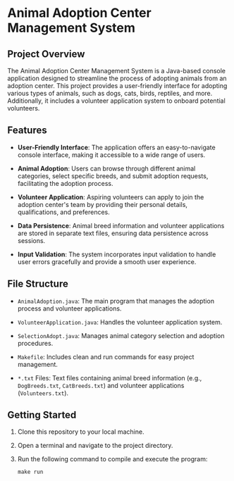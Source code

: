 # Animal Adoption Center Management System

## Project Overview

The Animal Adoption Center Management System is a Java-based console application designed to streamline the process of adopting animals from an adoption center. This project provides a user-friendly interface for adopting various types of animals, such as dogs, cats, birds, reptiles, and more. Additionally, it includes a volunteer application system to onboard potential volunteers.

## Features

- **User-Friendly Interface**: The application offers an easy-to-navigate console interface, making it accessible to a wide range of users.

- **Animal Adoption**: Users can browse through different animal categories, select specific breeds, and submit adoption requests, facilitating the adoption process.

- **Volunteer Application**: Aspiring volunteers can apply to join the adoption center's team by providing their personal details, qualifications, and preferences.

- **Data Persistence**: Animal breed information and volunteer applications are stored in separate text files, ensuring data persistence across sessions.

- **Input Validation**: The system incorporates input validation to handle user errors gracefully and provide a smooth user experience.

## File Structure

- `AnimalAdoption.java`: The main program that manages the adoption process and volunteer applications.

- `VolunteerApplication.java`: Handles the volunteer application system.

- `SelectionAdopt.java`: Manages animal category selection and adoption procedures.

- `Makefile`: Includes clean and run commands for easy project management.

- `*.txt` Files: Text files containing animal breed information (e.g., `DogBreeds.txt`, `CatBreeds.txt`) and volunteer applications (`Volunteers.txt`).

## Getting Started

1. Clone this repository to your local machine.
   
2. Open a terminal and navigate to the project directory.

3. Run the following command to compile and execute the program:

   ```shell
   make run
